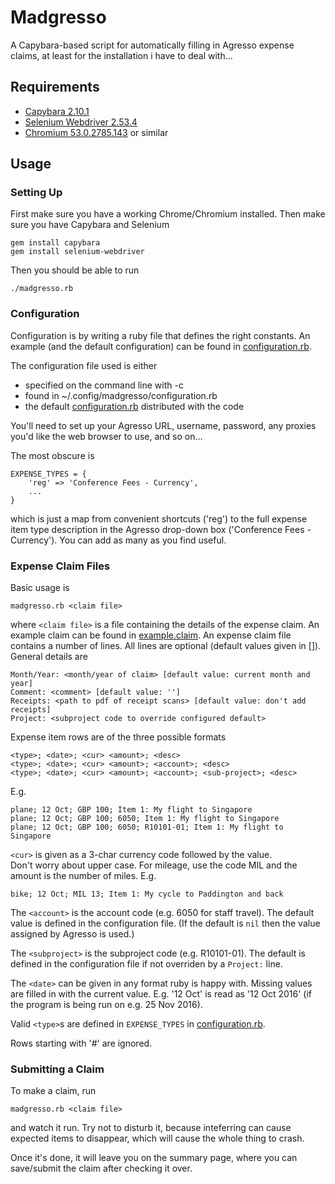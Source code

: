 # Madgresso

A Capybara-based script for automatically filling in Agresso expense claims, at
least for the installation i have to deal with...

## Requirements

* [Capybara 2.10.1](https://rubygems.org/gems/capybara)
* [Selenium Webdriver 2.53.4](https://rubygems.org/gems/selenium-webdriver/versions/2.53.4)
* [Chromium 53.0.2785.143](http://www.chromium.org/) or similar


## Usage

### Setting Up

First make sure you have a working Chrome/Chromium installed.
Then make sure you have Capybara and Selenium

    gem install capybara
    gem install selenium-webdriver

Then you should be able to run

    ./madgresso.rb


### Configuration

Configuration is by writing a ruby file that defines the right constants.  An
example (and the default configuration) can be found in
[configuration.rb](configuration.rb).

The configuration file used is either

* specified on the command line with -c
* found in ~/.config/madgresso/configuration.rb
* the default [configuration.rb](configuration.rb) distributed with the code

You'll need to set up your Agresso URL, username, password, any proxies you'd
like the web browser to use, and so on...

The most obscure is

    EXPENSE_TYPES = {
        'reg' => 'Conference Fees - Currency',
        ...
    }

which is just a map from convenient shortcuts ('reg') to the full expense item
type description in the Agresso drop-down box ('Conference Fees - Currency').
You can add as many as you find useful.


### Expense Claim Files

Basic usage is

    madgresso.rb <claim file>

where `<claim file>` is a file containing the details of the expense claim.
An example claim can be found in [example.claim](example.claim).
An expense claim file contains a number of lines.
All lines are optional (default values given in []).
General details are

    Month/Year: <month/year of claim> [default value: current month and year]
    Comment: <comment> [default value: '']
    Receipts: <path to pdf of receipt scans> [default value: don't add receipts]
    Project: <subproject code to override configured default>

Expense item rows are of the three possible formats

    <type>; <date>; <cur> <amount>; <desc>
    <type>; <date>; <cur> <amount>; <account>; <desc>
    <type>; <date>; <cur> <amount>; <account>; <sub-project>; <desc>

E.g.

    plane; 12 Oct; GBP 100; Item 1: My flight to Singapore
    plane; 12 Oct; GBP 100; 6050; Item 1: My flight to Singapore
    plane; 12 Oct; GBP 100; 6050; R10101-01; Item 1: My flight to Singapore

`<cur>` is given as a 3-char currency code followed by the value.  
Don't worry about upper case.
For mileage, use the code MIL and the amount is the number of miles.  E.g.

    bike; 12 Oct; MIL 13; Item 1: My cycle to Paddington and back

The `<account>` is the account code (e.g. 6050 for staff travel).  The default
value is defined in the configuration file.  (If the default is `nil` then the
value assigned by Agresso is used.)

The `<subproject>` is the subproject code (e.g. R10101-01).  The default is
defined in the configuration file if not overriden by a `Project:` line.

The `<date>` can be given in any format ruby is happy with.  Missing values are
filled in with the current value.  E.g. '12 Oct' is read as '12 Oct 2016' (if
the program is being run on e.g. 25 Nov 2016).

Valid `<type>`s are defined in `EXPENSE_TYPES` in
[configuration.rb](configuration.rb).

Rows starting with '#' are ignored.


### Submitting a Claim

To make a claim, run

    madgresso.rb <claim file>

and watch it run.
Try not to disturb it, because inteferring can cause expected items to
disappear, which will cause the whole thing to crash.

Once it's done, it will leave you on the summary page, where you can save/submit
the claim after checking it over.
